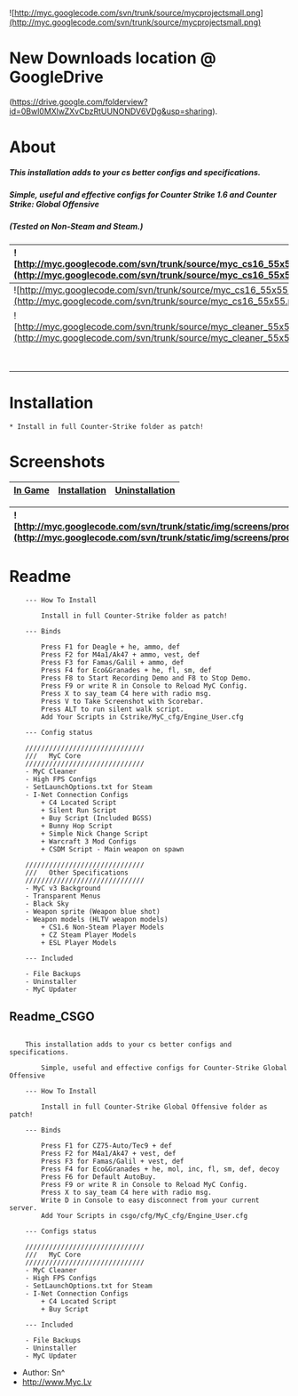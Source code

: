 ![http://myc.googlecode.com/svn/trunk/source/mycprojectsmall.png](http://myc.googlecode.com/svn/trunk/source/mycprojectsmall.png)

# New Downloads location @ GoogleDrive #
(https://drive.google.com/folderview?id=0Bwl0MXlwZXvCbzRtUUNONDV6VDg&usp=sharing).

# About #

##### This installation adds to your cs better configs and specifications. #####
##### Simple, useful and effective configs for Counter Strike 1.6 and Counter Strike: Global Offensive #####
##### (Tested on Non-Steam and Steam.) #####
| ![http://myc.googlecode.com/svn/trunk/source/myc_cs16_55x55.png](http://myc.googlecode.com/svn/trunk/source/myc_cs16_55x55.png) | [MyC CS1.6](http://code.google.com/p/myc/#Readme) |
|:--------------------------------------------------------------------------------------------------------------------------------|:--------------------------------------------------|
| ![http://myc.googlecode.com/svn/trunk/source/myc_cs16_55x55.png](http://myc.googlecode.com/svn/trunk/source/myc_cs16_55x55.png) | [MyC CSGO](http://code.google.com/p/myc/#Readme_CSGO) |
| ![http://myc.googlecode.com/svn/trunk/source/myc_cleaner_55x55.png](http://myc.googlecode.com/svn/trunk/source/myc_cleaner_55x55.png) | [MyC Cleaner](http://code.google.com/p/myc/wiki/MyC_Cleaner) |
|                                                                                                                                 | [Download Now!](http://code.google.com/p/myc/downloads/list) |

# Installation #
```
* Install in full Counter-Strike folder as patch!
```

# Screenshots #
| [In Game](http://code.google.com/p/myc/#Screenshots) | [Installation](http://code.google.com/p/myc/wiki/Screenshots#Installation) | [Uninstallation](http://code.google.com/p/myc/wiki/Screenshots#Uninstallation) |
|:-----------------------------------------------------|:---------------------------------------------------------------------------|:-------------------------------------------------------------------------------|

| ![http://myc.googlecode.com/svn/trunk/static/img/screens/proofaw.png](http://myc.googlecode.com/svn/trunk/static/img/screens/proofaw.png) |
|:------------------------------------------------------------------------------------------------------------------------------------------|

# Readme #

```
	--- How To Install
	
		Install in full Counter-Strike folder as patch!
	
	--- Binds
	
		Press F1 for Deagle + he, ammo, def				
		Press F2 for M4a1/Ak47 + ammo, vest, def	
		Press F3 for Famas/Galil + ammo, def	
		Press F4 for Eco&Granades + he, fl, sm, def	
		Press F8 to Start Recording Demo and F8 to Stop Demo.
		Press F9 or write R in Console to Reload MyC Config.
		Press X to say_team C4 here with radio msg.		
		Press V to Take Screenshot with Scorebar.
		Press ALT to run silent walk script.
		Add Your Scripts in Cstrike/MyC_cfg/Engine_User.cfg
	
	--- Config status
	
	//////////////////////////////
	///   MyC Core
	//////////////////////////////
	- MyC Cleaner
	- High FPS Configs
	- SetLaunchOptions.txt for Steam
	- I-Net Connection Configs
		+ C4 Located Script
		+ Silent Run Script
		+ Buy Script (Included BGSS)
		+ Bunny Hop Script
		+ Simple Nick Change Script
		+ Warcraft 3 Mod Configs
		+ CSDM Script - Main weapon on spawn
	
	//////////////////////////////
	///   Other Specifications	
	//////////////////////////////
	- MyC v3 Background
	- Transparent Menus
	- Black Sky
	- Weapon sprite (Weapon blue shot)
	- Weapon models (HLTV weapon models)
		+ CS1.6 Non-Steam Player Models
		+ CZ Steam Player Models
		+ ESL Player Models

	--- Included
	
	- File Backups
	- Uninstaller
	- MyC Updater
```
## Readme\_CSGO ##
```

	This installation adds to your cs better configs and specifications.
	
		Simple, useful and effective configs for Counter-Strike Global Offensive
			
	--- How To Install
	
		Install in full Counter-Strike Global Offensive folder as patch!
	
	--- Binds
	
		Press F1 for CZ75-Auto/Tec9 + def
		Press F2 for M4a1/Ak47 + vest, def
		Press F3 for Famas/Galil + vest, def
		Press F4 for Eco&Granades + he, mol, inc, fl, sm, def, decoy
		Press F6 for Default AutoBuy.
		Press F9 or write R in Console to Reload MyC Config.
		Press X to say_team C4 here with radio msg.		
		Write D in Console to easy disconnect from your current server.
		Add Your Scripts in csgo/cfg/MyC_cfg/Engine_User.cfg
	
	--- Configs status
	
	//////////////////////////////
	///   MyC Core
	//////////////////////////////
	- MyC Cleaner
	- High FPS Configs
	- SetLaunchOptions.txt for Steam
	- I-Net Connection Configs
		+ C4 Located Script
		+ Buy Script
	
	--- Included
	
	- File Backups
	- Uninstaller
	- MyC Updater

```
  * Author: Sn^
  * http://www.Myc.Lv